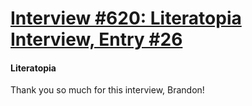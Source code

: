 # [Interview #620: Literatopia Interview, Entry #26](https://www.theoryland.com/intvmain.php?i=620#26)

#### Literatopia

Thank you so much for this interview, Brandon!


